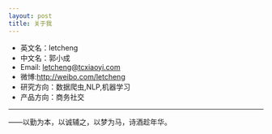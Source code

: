```yaml
---
layout: post
title: 关于我
---
```


* 英文名：letcheng
* 中文名：郭小成
* Email: letcheng@tcxiaoyi.com
* 微博:http://weibo.com/letcheng
* 研究方向：数据爬虫,NLP,机器学习
* 产品方向：商务社交

****
——以勤为本，以诚辅之，以梦为马，诗酒趁年华。